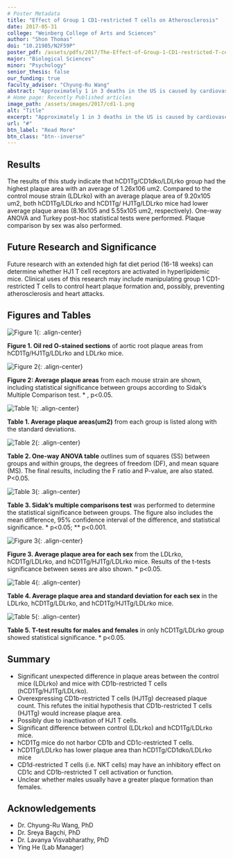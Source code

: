 ```yaml
---
# Poster Metadata
title: "Effect of Group 1 CD1-restricted T cells on Atherosclerosis"
date: 2017-05-31
college: "Weinberg College of Arts and Sciences"
author: "Shon Thomas"
doi: "10.21985/N2F59P"
poster_pdf: /assets/pdfs/2017/The-Effect-of-Group-1-CD1-restricted-T-cells-on-Atherosclerosis.pdf
major: "Biological Sciences"
minor: "Psychology"
senior_thesis: false
our_funding: true
faculty_advisor: "Chyung-Ru Wang"
abstract: "Approximately 1 in 3 deaths in the US is caused by cardiovascular diseases, among them atherosclerosis. Atherosclerosis occurs through excessive cholesterol deposition (hyperlipidemia) along the inner layer of the artery called the intima, resulting in plaque formation that blocks arterial blood flow and could lead to heart attacks and strokes. It has recently been recognized that inflammation plays an important role in plaque formation. Specifically, T cell activation can affect the progression of atherosclerosis through interaction with antigen presenting cells (APCs) in a hyperlipidemic environment. APCs ingest foreign objects and present digested remnants on antigen presenting molecules at the cell surface and these complexes are recognized by T cells. Unlike common peptide antigen presenting molecules, group 1 CD1 molecules present both self and pathogenic lipids to T cells. This study looks at the unknown role of lipid antigen presenting molecules, specifically CD1b and CD1c subset molecules, on atherosclerotic plaque formation around the intima of hearts in new mice models: control LDL receptor knockout mice (LDLrko), LDL receptor knockout mice with hCD1 transgene (hCD1Tg/LDLrko), LDL receptor and CD1d knockout mice with hCD1 transgene (hCD1Tg/CD1dko/LDLrko), and LDL receptor inactivated mice with hCD1and HJ1 transgenes (hCD1Tg/ HJ1Tg/LDLrko).The results of this study indicate that hCD1Tg/CD1dko/LDLrko group had the highest plaque area with an average of 1,268,144.03 +/- 196,133.22 um2. Compared to the control mouse strain (LDLrko) with an average plaque area of 920,032.71 +/- 176,399.84 um2, both hCD1Tg/LDLrko and hCD1Tg/ HJ1Tg/LDLrko mice had lower average plaque areas (816,594.55 +/- 292,567.95 and 555,188.84 +/- 171,016.61 um2, respectively). One-way ANOVA and Turkey post-hoc statistical tests were performed using Prism Software. It is unclear whether the HJ1 T cell receptors were activated by the amount of plaque upon the end of the 12-week high fat diet period. Further research with an extended high fat diet period (16-18 weeks) can determine whether HJ1 T cell receptors are activated in hyperlipidemic mice. Future clinical uses of this research may include manipulating the group 1 CD1-restricted T cells to control heart plaque formation and, possibly, preventing atherosclerosis and heart attacks."
# Home page: Recently Published articles
image_path: /assets/images/2017/cd1-1.png
alt: "Title"
excerpt: "Approximately 1 in 3 deaths in the US is caused by cardiovascular diseases, among them atherosclerosis. Atherosclerosis occurs through excessive cholesterol deposition (hyperlipidemia) along the inner layer of the artery called the intima, resulting in plaque formation that blocks arterial blood flow and could lead to heart attacks and strokes."
url: "#"
btn_label: "Read More"
btn_class: "btn--inverse"
---
```

## Results

The results of this study indicate that hCD1Tg/CD1dko/LDLrko group had the highest plaque area with an average of 1.26x106 um2. Compared to the control mouse strain (LDLrko) with
an average plaque area of 9.20x105 um2, both hCD1Tg/LDLrko and hCD1Tg/ HJ1Tg/LDLrko mice had lower average plaque areas (8.16x105 and 5.55x105 um2, respectively). One-way ANOVA and Turkey post-hoc statistical tests were performed. Plaque comparison by sex was also performed.

## Future Research and Significance

Future research with an extended high fat diet period (16-18 weeks) can determine whether HJ1 T cell receptors are activated in hyperlipidemic mice. Clinical uses of this research may include manipulating group 1 CD1-restricted T cells to control heart plaque formation and, possibly, preventing atherosclerosis and heart attacks.

## Figures and Tables

![Figure 1](/assets/images/2017/cd1-1.png){: .align-center}

**Figure 1. Oil red O-stained sections** of aortic root plaque areas from hCD1Tg/HJ1Tg/LDLrko and LDLrko mice.

![Figure 2](/assets/images/2017/cd1-2.png){: .align-center}

**Figure 2: Average plaque areas** from each mouse strain are shown, including statistical significance between groups according to Sidak’s Multiple Comparison test. * , p<0.05.

![Table 1](/assets/images/2017/cd1-3.png){: .align-center}

**Table 1. Average plaque areas(um2)** from each group is listed along with the standard deviations.

![Table 2](/assets/images/2017/cd1-4.png){: .align-center}

**Table 2. One-way ANOVA table** outlines sum of squares (SS) between groups and within groups, the degrees of freedom (DF), and mean square (MS). The final results, including the F ratio and P-value, are also stated. P<0.05.

![Table 3](/assets/images/2017/cd1-5.png){: .align-center}

**Table 3. Sidak’s multiple comparisons test** was performed to determine the statistical significance between groups. The figure also includes the mean difference, 95% confidence interval of the difference, and statistical significance. * p<0.05; ** p<0.001.

![Figure 3](/assets/images/2017/cd1-6.png){: .align-center}

**Figure 3. Average plaque area for each sex** from the LDLrko, hCD1Tg/LDLrko, and hCD1Tg/HJ1Tg/LDLrko mice. Results of the t-tests significance between sexes are also shown. * p<0.05.

![Table 4](/assets/images/2017/cd1-7.png){: .align-center}

**Table 4. Average plaque area and standard deviation for each sex** in the LDLrko, hCD1Tg/LDLrko, and hCD1Tg/HJ1Tg/LDLrko mice.

![Table 5](/assets/images/2017/cd1-8.png){: .align-center}

**Table 5. T-test results for males and females** in only hCD1Tg/LDLrko group showed statistical significance. * p<0.05.

## Summary

- Significant unexpected difference in plaque areas between the control mice (LDLrko) and mice with CD1b-restricted T cells (hCD1Tg/HJ1Tg/LDLrko).
- Overexpressing CD1b-restricted T cells (HJ1Tg) decreased plaque count. This refutes the initial hypothesis that CD1b-restricted T cells (HJ1Tg) would
increase plaque area.
- Possibly due to inactivation of HJ1 T cells.
- Significant difference between control (LDLrko) and hCD1Tg/LDLrko mice.
- hCD1Tg mice do not harbor CD1b and CD1c-restricted T cells.
- hCD1Tg/LDLrko has lower plaque area than hCD1Tg/CD1dko/LDLrko mice
- CD1d-restricted T cells (i.e. NKT cells) may have an inhibitory effect on CD1c and CD1b-restricted T cell activation or function.
- Unclear whether males usually have a greater plaque formation than females.

## Acknowledgements

- Dr. Chyung-Ru Wang, PhD
- Dr. Sreya Bagchi, PhD
- Dr. Lavanya Visvabharathy, PhD
- Ying He (Lab Manager)
